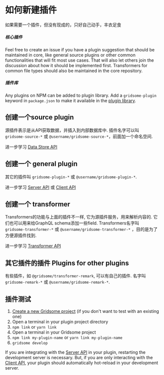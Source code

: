 # 如何新建插件

如果需要一个插件，但没有现成的，只好自己动手，丰衣足食

##### 核心插件

Feel free to create an issue if you have a plugin suggestion that should be maintained in core, like general source plugins or other common functionalities that will fit most use cases. That will also let others join the discussion about how it should be implemented first. Transformers for common file types should also be maintained in the core repository.

##### 插件库

Any plugins on NPM can be added to plugin library. Add a `gridsome-plugin` keyword in `package.json` to make it available in the [plugin library](/plugins).

## 创建一个source plugin

源插件表示是从API获取数据，并插入到内部数据库中. 插件名字可以叫 `gridsome-source-*` 或 `@username/gridsome-source-*`，前面加一个命名空间.

进一步学习 [Data Store API](/docs/data-store-api/)

## 创建一个 general plugin

其它的插件叫 `gridsome-plugin-*` 或 `@username/gridsome-plugin-*`.

进一步学习 [Server API](/docs/server-api/) 或 [Client API](/docs/client-api/)

## 创建一个 transformer

Transformers的功能与上面的插件不一样, 它为源插件服务，用来解析内容的. 它们也可以用来给GraphQL schema添加一些field. Transformers名字叫 `gridsome-transformer-*` 或 `@username/gridsome-transformer-*` ，目的是为了方便源插件找到.

进一步学习 [Transformer API](/docs/transformer-api/)

## 其它插件的插件 Plugins for other plugins

有些插件，如 `@gridsome/transformer-remark`, 可以有自己的插件. 名字叫 `gridsome-remark-*` 或 `@username/gridsome-remark-*`.

## 插件测试

1. [Create a new Gridsome project](/docs/#2-create-a-gridsome-project) (if you don't want to test with an existing one)
2. Open a terminal in your plugin project directory
3. `npm link` or `yarn link`
4. Open a terminal in your Gridsome project
5. `npm link my-plugin-name` or `yarn link my-plugin-name`
6. `gridsome develop`

If you are integrating with the [Server API](/docs/server-api/) in your plugin, restarting the development server is necessary. But, if you are only interacting with the [Client API](/docs/client-api/), your plugin should automatically hot-reload in your development server.
